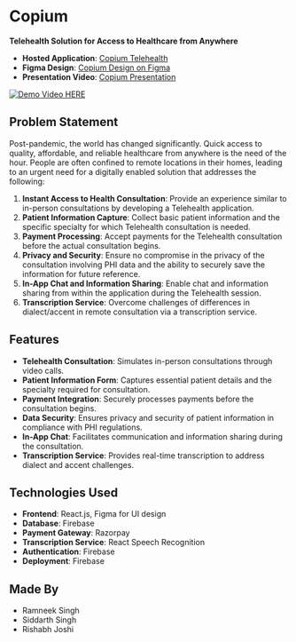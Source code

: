 # Copium

**Telehealth Solution for Access to Healthcare from Anywhere**

- **Hosted Application**: [Copium Telehealth](https://telehealth-f8a5b.web.app/)
- **Figma Design**: [Copium Design on Figma](https://www.figma.com/design/0O6amKV2N0yFc5gPeXXiYO/Copium?node-id=0-1&t=miMQnBzkW6icpmr9-1)
- **Presentation Video**: [Copium Presentation](https://drive.google.com/file/d/1SKo6BRLABW-UaV52DF-ukscKHNPr8kpv/view?usp=sharing)

[![Demo Video HERE](https://img.youtube.com/vi/xH1nhc0_nJ0/0.jpg)](https://www.youtube.com/watch?v=xH1nhc0_nJ0)

## Problem Statement

Post-pandemic, the world has changed significantly. Quick access to quality, affordable, and reliable healthcare from anywhere is the need of the hour. People are often confined to remote locations in their homes, leading to an urgent need for a digitally enabled solution that addresses the following:

1. **Instant Access to Health Consultation**: Provide an experience similar to in-person consultations by developing a Telehealth application.
2. **Patient Information Capture**: Collect basic patient information and the specific specialty for which Telehealth consultation is needed.
3. **Payment Processing**: Accept payments for the Telehealth consultation before the actual consultation begins.
4. **Privacy and Security**: Ensure no compromise in the privacy of the consultation involving PHI data and the ability to securely save the information for future reference.
5. **In-App Chat and Information Sharing**: Enable chat and information sharing from within the application during the Telehealth session.
6. **Transcription Service**: Overcome challenges of differences in dialect/accent in remote consultation via a transcription service.

## Features

- **Telehealth Consultation**: Simulates in-person consultations through video calls.
- **Patient Information Form**: Captures essential patient details and the specialty required for consultation.
- **Payment Integration**: Securely processes payments before the consultation begins.
- **Data Security**: Ensures privacy and security of patient information in compliance with PHI regulations.
- **In-App Chat**: Facilitates communication and information sharing during the consultation.
- **Transcription Service**: Provides real-time transcription to address dialect and accent challenges.

## Technologies Used

- **Frontend**: React.js, Figma for UI design
- **Database**: Firebase
- **Payment Gateway**: Razorpay
- **Transcription Service**: React Speech Recognition
- **Authentication**: Firebase
- **Deployment**: Firebase

## Made By

- Ramneek Singh
- Siddarth Singh
- Rishabh Joshi
